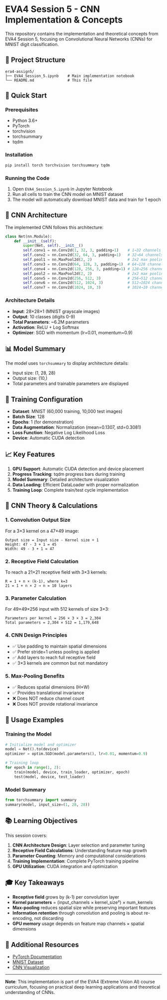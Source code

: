 # EVA4 Session 5 - CNN Implementation & Concepts

This repository contains the implementation and theoretical concepts from EVA4 Session 5, focusing on Convolutional Neural Networks (CNNs) for MNIST digit classification.

## 📁 Project Structure

```
era4-assign5/
├── EVA4_Session_5.ipynb    # Main implementation notebook
└── README.md               # This file
```

## 🚀 Quick Start

### Prerequisites
- Python 3.6+
- PyTorch
- torchvision
- torchsummary
- tqdm

### Installation
```bash
pip install torch torchvision torchsummary tqdm
```

### Running the Code
1. Open `EVA4_Session_5.ipynb` in Jupyter Notebook
2. Run all cells to train the CNN model on MNIST dataset
3. The model will automatically download MNIST data and train for 1 epoch

## 🧠 CNN Architecture

The implemented CNN follows this architecture:

```python
class Net(nn.Module):
    def __init__(self):
        super(Net, self).__init__()
        self.conv1 = nn.Conv2d(1, 32, 3, padding=1)    # 1→32 channels
        self.conv2 = nn.Conv2d(32, 64, 3, padding=1)   # 32→64 channels
        self.pool1 = nn.MaxPool2d(2, 2)                # 2x2 max pooling
        self.conv3 = nn.Conv2d(64, 128, 3, padding=1)  # 64→128 channels
        self.conv4 = nn.Conv2d(128, 256, 3, padding=1) # 128→256 channels
        self.pool2 = nn.MaxPool2d(2, 2)                # 2x2 max pooling
        self.conv5 = nn.Conv2d(256, 512, 3)            # 256→512 channels
        self.conv6 = nn.Conv2d(512, 1024, 3)           # 512→1024 channels
        self.conv7 = nn.Conv2d(1024, 10, 3)            # 1024→10 channels (classes)
```

### Architecture Details
- **Input**: 28×28×1 (MNIST grayscale images)
- **Output**: 10 classes (digits 0-9)
- **Total Parameters**: ~6.2M parameters
- **Activation**: ReLU + Log Softmax
- **Optimizer**: SGD with momentum (lr=0.01, momentum=0.9)

## 📊 Model Summary

The model uses `torchsummary` to display architecture details:
- Input size: (1, 28, 28)
- Output size: (10,)
- Total parameters and trainable parameters are displayed

## 🎯 Training Configuration

- **Dataset**: MNIST (60,000 training, 10,000 test images)
- **Batch Size**: 128
- **Epochs**: 1 (for demonstration)
- **Data Augmentation**: Normalization (mean=0.1307, std=0.3081)
- **Loss Function**: Negative Log Likelihood Loss
- **Device**: Automatic CUDA detection

## 📈 Key Features

1. **GPU Support**: Automatic CUDA detection and device placement
2. **Progress Tracking**: tqdm progress bars during training
3. **Model Summary**: Detailed architecture visualization
4. **Data Loading**: Efficient DataLoader with proper normalization
5. **Training Loop**: Complete train/test cycle implementation

## 🧮 CNN Theory & Calculations

### 1. Convolution Output Size
For a 3×3 kernel on a 47×49 image:
```
Output size = Input size - Kernel size + 1
Height: 47 - 3 + 1 = 45
Width: 49 - 3 + 1 = 47
```

### 2. Receptive Field Calculation
To reach a 21×21 receptive field with 3×3 kernels:
```
R = 1 + n × (k-1), where k=3
21 = 1 + n × 2 → n = 10 layers
```

### 3. Parameter Calculation
For 49×49×256 input with 512 kernels of size 3×3:
```
Parameters per kernel = 256 × 3 × 3 = 2,304
Total parameters = 2,304 × 512 = 1,179,648
```

### 4. CNN Design Principles
- ✅ Use padding to maintain spatial dimensions
- ✅ Prefer stride=1 unless pooling is applied
- ✅ Add layers to reach full receptive field
- ✅ 3×3 kernels are common but not mandatory

### 5. Max-Pooling Benefits
- ✅ Reduces spatial dimensions (H×W)
- ✅ Provides translational invariance
- ❌ Does NOT reduce channel count
- ❌ Does NOT provide rotational invariance

## 🔧 Usage Examples

### Training the Model
```python
# Initialize model and optimizer
model = Net().to(device)
optimizer = optim.SGD(model.parameters(), lr=0.01, momentum=0.9)

# Training loop
for epoch in range(1, 2):
    train(model, device, train_loader, optimizer, epoch)
    test(model, device, test_loader)
```

### Model Summary
```python
from torchsummary import summary
summary(model, input_size=(1, 28, 28))
```

## 📚 Learning Objectives

This session covers:
1. **CNN Architecture Design**: Layer selection and parameter tuning
2. **Receptive Field Calculations**: Understanding feature map growth
3. **Parameter Counting**: Memory and computational considerations
4. **Training Implementation**: Complete PyTorch training pipeline
5. **GPU Utilization**: CUDA integration and optimization

## 🎓 Key Takeaways

- **Receptive field** grows by (k-1) per convolution layer
- **Kernel parameters** = (input_channels × kernel_size²) × num_kernels
- **Max-pooling** reduces spatial size while preserving important features
- **Information retention** through convolution and pooling is about re-encoding, not discarding
- **GPU memory** usage depends on feature map channels × spatial dimensions

## 📖 Additional Resources

- [PyTorch Documentation](https://pytorch.org/docs/)
- [MNIST Dataset](http://yann.lecun.com/exdb/mnist/)
- [CNN Visualization](https://github.com/utkuozbulak/pytorch-cnn-visualizations)

---

**Note**: This implementation is part of the EVA4 (Extreme Vision AI) course curriculum, focusing on practical deep learning applications and theoretical understanding of CNNs.